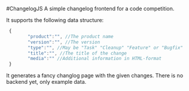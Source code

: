 #ChangelogJS
A simple changelog frontend for a code competition.

It supports the following data structure:
```javascript
 {
        "product":"", //The product name
        "version":"", //The version
        "type":"", //May be "Task" "Cleanup" "Feature" or "Bugfix"
        "title":"", //The title of the change
        "media":"" //Additional information in HTML-format
 }
```

It generates a fancy changlog page with the given changes. There is no backend yet, only example data.
